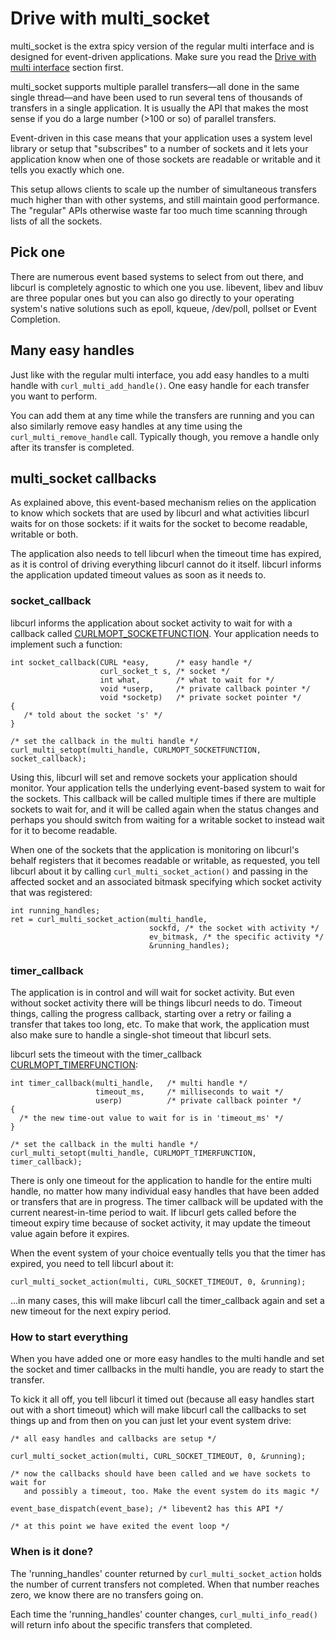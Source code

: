 # Drive with multi\_socket

multi_socket is the extra spicy version of the regular multi interface and is
designed for event-driven applications. Make sure you read the
[Drive with multi interface](multi.md) section first.

multi_socket supports multiple parallel transfers—all done in the same
single thread—and have been used to run several tens of thousands of
transfers in a single application. It is usually the API that makes the most
sense if you do a large number (>100 or so) of parallel transfers.

Event-driven in this case means that your application uses a system level
library or setup that "subscribes" to a number of sockets and it lets your
application know when one of those sockets are readable or writable and it
tells you exactly which one.

This setup allows clients to scale up the number of simultaneous transfers
much higher than with other systems, and still maintain good performance. The
"regular" APIs otherwise waste far too much time scanning through lists of all
the sockets.

## Pick one

There are numerous event based systems to select from out there, and libcurl
is completely agnostic to which one you use. libevent, libev and libuv are
three popular ones but you can also go directly to your operating system's
native solutions such as epoll, kqueue, /dev/poll, pollset or Event
Completion.

## Many easy handles

Just like with the regular multi interface, you add easy handles to a multi
handle with `curl_multi_add_handle()`. One easy handle for each transfer you
want to perform.

You can add them at any time while the transfers are running and you can also
similarly remove easy handles at any time using the `curl_multi_remove_handle`
call. Typically though, you remove a handle only after its transfer is
completed.

## multi_socket callbacks

As explained above, this event-based mechanism relies on the application to
know which sockets that are used by libcurl and what activities libcurl waits
for on those sockets: if it waits for the socket to become readable, writable
or both.

The application also needs to tell libcurl when the timeout time has expired,
as it is control of driving everything libcurl cannot do it itself. libcurl
informs the application updated timeout values as soon as it needs to.

### socket_callback

libcurl informs the application about socket activity to wait for with a
callback called
[CURLMOPT_SOCKETFUNCTION](https://curl.se/libcurl/c/CURLMOPT_SOCKETFUNCTION.html). Your
application needs to implement such a function:

    int socket_callback(CURL *easy,      /* easy handle */
                        curl_socket_t s, /* socket */
                        int what,        /* what to wait for */
                        void *userp,     /* private callback pointer */
                        void *socketp)   /* private socket pointer */
    {
       /* told about the socket 's' */
    }

    /* set the callback in the multi handle */
    curl_multi_setopt(multi_handle, CURLMOPT_SOCKETFUNCTION, socket_callback);

Using this, libcurl will set and remove sockets your application should
monitor. Your application tells the underlying event-based system to wait for
the sockets. This callback will be called multiple times if there are multiple
sockets to wait for, and it will be called again when the status changes and
perhaps you should switch from waiting for a writable socket to instead wait
for it to become readable.

When one of the sockets that the application is monitoring on libcurl's behalf
registers that it becomes readable or writable, as requested, you tell libcurl
about it by calling `curl_multi_socket_action()` and passing in the affected
socket and an associated bitmask specifying which socket activity that was
registered:

    int running_handles;
    ret = curl_multi_socket_action(multi_handle,
                                   sockfd, /* the socket with activity */
                                   ev_bitmask, /* the specific activity */
                                   &running_handles);

### timer_callback

The application is in control and will wait for socket activity. But even
without socket activity there will be things libcurl needs to do. Timeout
things, calling the progress callback, starting over a retry or failing a transfer that
takes too long, etc. To make that work, the application must also make sure to
handle a single-shot timeout that libcurl sets.

libcurl sets the timeout with the timer_callback
[CURLMOPT_TIMERFUNCTION](https://curl.se/libcurl/c/CURLMOPT_TIMERFUNCTION.html):

    int timer_callback(multi_handle,   /* multi handle */
                       timeout_ms,     /* milliseconds to wait */
                       userp)          /* private callback pointer */
    {
      /* the new time-out value to wait for is in 'timeout_ms' */
    }

    /* set the callback in the multi handle */
    curl_multi_setopt(multi_handle, CURLMOPT_TIMERFUNCTION, timer_callback);

There is only one timeout for the application to handle for the entire multi
handle, no matter how many individual easy handles that have been added or
transfers that are in progress. The timer callback will be updated with the
current nearest-in-time period to wait. If libcurl gets called before the
timeout expiry time because of socket activity, it may update the
timeout value again before it expires.

When the event system of your choice eventually tells you that the timer has
expired, you need to tell libcurl about it:

    curl_multi_socket_action(multi, CURL_SOCKET_TIMEOUT, 0, &running);

…in many cases, this will make libcurl call the timer_callback again and
set a new timeout for the next expiry period.

### How to start everything

When you have added one or more easy handles to the multi handle and set the
socket and timer callbacks in the multi handle, you are ready to start the
transfer.

To kick it all off, you tell libcurl it timed out (because all easy handles
start out with a short timeout) which will make libcurl call the callbacks to
set things up and from then on you can just let your event system drive:

    /* all easy handles and callbacks are setup */

    curl_multi_socket_action(multi, CURL_SOCKET_TIMEOUT, 0, &running);

    /* now the callbacks should have been called and we have sockets to wait for
       and possibly a timeout, too. Make the event system do its magic */

    event_base_dispatch(event_base); /* libevent2 has this API */

    /* at this point we have exited the event loop */

### When is it done?

The 'running_handles' counter returned by `curl_multi_socket_action` holds the
number of current transfers not completed. When that number reaches zero, we
know there are no transfers going on.

Each time the 'running_handles' counter changes, `curl_multi_info_read()` will
return info about the specific transfers that completed.
